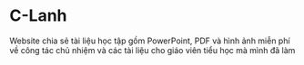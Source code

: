 # C-Lanh
Website chia sẻ tài liệu học tập gồm PowerPoint, PDF và hình ảnh miễn phí về công tác chủ nhiệm và các tài liệu cho giáo viên tiểu học mà mình đã làm
